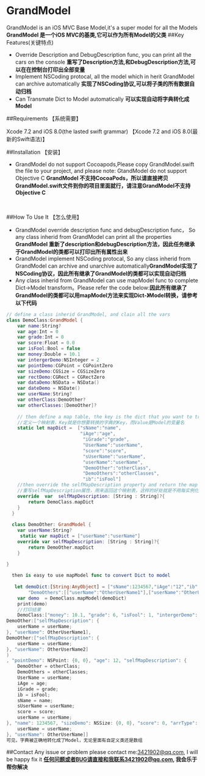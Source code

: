 # GrandModel
GrandModel is an iOS MVC Base Model,it's a super model for all the Models  **GrandModel 是一个iOS MVC的基类,它可以作为所有Model的父类**
##Key Features(关键特点)
+ Override Description and DebugDescription func, you can print all the cars on the console **重写了Description方法,和DebugDescription方法,可以在在控制台打印出全部变量**
+ Implement NSCoding protocal, all the model which in herit GrandModel can archive automatically **实现了NSCoding协议,可以将子类的所有数据自动归档**
+ Can Transmate Dict to Model automatically **可以实现自动将字典转化成Model**

##Requirements 【系统需要】

Xcode 7.2 and iOS 8.0(the lasted swift grammar)
【Xcode 7.2 and iOS 8.0(最新的Swift语法)】

##Installation 【安装】
+ GrandModel do not support Cocoapods,Please copy GrandModel.swift the file to your project, and please note: GtandModel do not support Objective C
**GrandModel 不支持CocoaPods，所以请直接拷贝GrandModel.swift文件到你的项目里面就行，请注意GrandModel不支持Objective C**
<br>

##How To Use It 【怎么使用】
+ GrandModel override description func and debugDescription func，  So any class inherid from GrandModel can print all the properties **GrandModel 重新了description和debugDescription方法，因此任务继承于GrandModel的类都可以打印出所有属性出来**
+ GrandModel implement NSCoding protocal, So any class inherid from GrandModel can archive and unarchive automatically**GrandModel实现了NSCoding协议，因此所有继承了GrandModel的类都可以实现自动归档**
+ Any class inherid from GrandModel can use mapModel func to complete Dict->Model transform。Please refer the code below:**因此所有继承了GrandModel的类都可以用mapModel方法来实现Dict-》Model转换，请参考以下代码**
``` Swift
// define a class inherid GrandModel, and clain all the vars
class DemoClass:GrandModel {
    var name:String?
    var age:Int = 0
    var grade:Int = 0
    var score:Float = 0.0
    var isFool:Bool = false
    var money:Double = 10.1
    var intergerDemo:NSInteger = 2
    var pointDemo:CGPoint = CGPointZero
    var sizeDemo:CGSize = CGSizeZero
    var rectDemo:CGRect = CGRectZero
    var dataDemo:NSData = NSData()
    var dateDemo = NSDate()
    var userName:String?
    var otherClass:DemoOther?
    var otherClasses:[DemoOther]?
    
    // then define a map table, the key is the dict that you want to transform, and the value is the var name.
    //定义一个映射表，Key就是你想要转换的字典的Key，而Value是Model的变量名
    static let mapDict =  ["sName":"name",
                           "iAge":"age",
                            "iGrade":"grade",
                            "UserName":"userName",
                            "score":"score",
                            "sUserName":"userName",
                            "userName":"userName",
                            "DemoOther":"otherClass",
                            "DemoOthers":"otherClasses",
                            "ib":"isFool"]
    //then override the selfMapDescription property and return the map dict   
    //重写selfMapDescription属性，用来返回这个映射表，这样的好处就是不用每实例化一个Model，不会再生成一个Model
    override  var  selfMapDescription: [String : String]?{
        return DemoClass.mapDict
    }
  }
  
  class DemoOther: GrandModel {
    var userName:String?
     static var mapDict = ["userName":"userName"]
    override var selfMapDescription: [String : String]?{
        return DemoOther.mapDict
    }

}
  
  then is easy to use mapModel func to convert Dict to model
  
   let demoDict:[String:AnyObject] = ["sName":1234567,"iAge":"12","ib":true,"iGrade":"6","UserName":"userName","DemoOther":["userName":"OtherUserName"],
        "DemoOthers":[["userName":"OtherUserName1"],["userName":"OtherUserName2"]]]
    var demo  = DemoClass.mapModel(demoDict)
    print(demo)
    //打印结果
    DemoClass:["money": 10.1, "grade": 6, "isFool": 1, "intergerDemo": 2, "dateDemo": 2016-05-12 06:43:28 +0000, "otherClasses": <_TtCs21_SwiftDeferredNSArray 0x7f9c0bd1d780>(
DemoOther:["selfMapDescription": {
    userName = userName;
}, "userName": OtherUserName1],
DemoOther:["selfMapDescription": {
    userName = userName;
}, "userName": OtherUserName2]
)
, "pointDemo": NSPoint: {0, 0}, "age": 12, "selfMapDescription": {
    DemoOther = otherClass;
    DemoOthers = otherClasses;
    UserName = userName;
    iAge = age;
    iGrade = grade;
    ib = isFool;
    sName = name;
    sUserName = userName;
    score = score;
    userName = userName;
}, "name": 1234567, "sizeDemo": NSSize: {0, 0}, "score": 0, "arrType": <__NSMallocBlock__: 0x7f9c0bd1e700>, "dataDemo": <>, "rectDemo": NSRect: {{0, 0}, {0, 0}}, "userName": userName, "otherClass": DemoOther:["selfMapDescription": {
    userName = userName;
}, "userName": OtherUserName]]
可见，字典被正确地转化成了Model，无论里面有自定义类还是数组
```

##Contact 
Any issue or problem please contact me:3421902@qq.com, I will be happy fix it
**任何问题或者BUG请直接和我联系3421902@qq.com, 我会乐于帮你解决**
